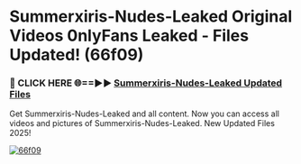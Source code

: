 # Summerxiris-Nudes-Leaked Original Videos 0nlyFans Leaked - Files Updated! (66f09)

<h3>🔴 CLICK HERE 🌐==►► <a href="https://tinyurl.com/5h6xmrr3" rel="nofollow">Summerxiris-Nudes-Leaked Updated Files</a></h3>

Get Summerxiris-Nudes-Leaked and all content. Now you can access all videos and pictures of Summerxiris-Nudes-Leaked. New Updated Files 2025!

[![66f09](https://i.imgur.com/KVD873Z.gif)](https://tinyurl.com/5h6xmrr3)

